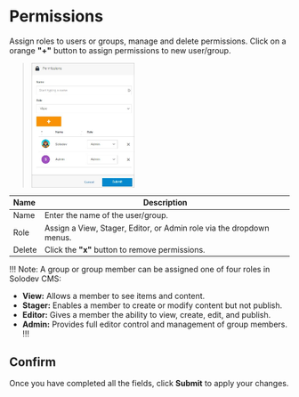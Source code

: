 # Permissions

Assign roles to users or groups, manage and delete permissions. Click on a orange **"+"** button to assign permissions to new user/group.



><img src="../../../images/permissions2.jpg" alt="permissions2" style="width: 40%; display: block"></a>



**Name** | **Description** 
:--- | ---
Name | Enter the name of the user/group.
Role | Assign a View, Stager, Editor, or Admin role via the dropdown menus.
Delete | Click the **"x"** button to remove permissions.

!!! Note:
A group or group member can be assigned one of four roles in Solodev CMS:

- **View:** Allows a member to see items and content. 
- **Stager:** Enables a member to create or modify content but not publish.
- **Editor:** Gives a member the ability to view, create, edit, and publish.
- **Admin:** Provides full editor control and management of group members.
!!!



## Confirm

Once you have completed all the fields, click **Submit** to apply your changes.



